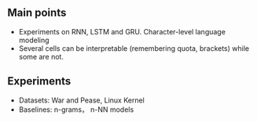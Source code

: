 ## Main points
* Experiments on RNN, LSTM and GRU. Character-level language modeling
* Several cells can be interpretable (remembering quota, brackets) while some are not.

## Experiments
* Datasets: War and Pease, Linux Kernel 
* Baselines: n-grams， n-NN models
